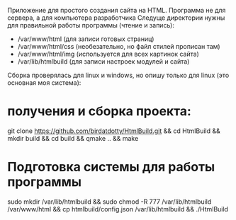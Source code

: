 Приложение для простого создания сайта на HTML.
Программа не для сервера, а для компьютера разработчика
Следуще директории нужны для правильной работы программы (чтение и запись):
* /var/www/html (для записи готовых страниц)
* /var/www/html/css (необезательно, но файл стилей прописан там)
* /var/www/html/img (используется для всех картинок сайта)
* /var/lib/htmlbuild (для записи настроек модулей и сайта)


Сборка проверялась для linux и windows, но опишу только для linux (это основная моя система):
# получения и сборка проекта:
git clone https://github.com/birdatdotty/HtmlBuild.git &&
cd HtmlBuild &&
mkdir build &&
cd build &&
qmake .. &&
make

# Подготовка системы для работы программы
sudo mkdir /var/lib/htmlbuild &&
sudo chmod -R 777 /var/lib/htmlbuild /var/www/html &&
cp htmlbuild/config.json /var/lib/htmlbuild &&
./HtmlBuild
